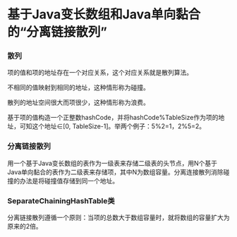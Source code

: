 # 基于Java变长数组和Java单向黏合的“分离链接散列”

### 散列

项的值和项的地址存在一个对应关系，这个对应关系就是散列算法。

不相同的值映射到相同的地址，这种情形称为碰撞。

散列的地址空间很大而项很少，这种情形称为浪费。

基于项的值构造一个正整数hashCode，并将hashCode%TableSize作为项的地址，可知这个地址∈\[0, TableSize-1\]。举两个例子：5%2=1，2%5=2。

### 分离链接散列

用一个基于Java变长数组的表作为一级表来存储二级表的头节点，用N个基于Java单向黏合的表作为二级表来存储项，其中N为数组容量。分离连接散列消除碰撞的办法是将碰撞值存储到同一个地址。

### SeparateChainingHashTable类

分离链接散列遵循一个原则：当项的总数大于数组容量时，就将数组的容量扩大为原来的2倍。
